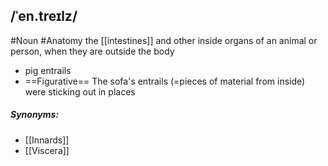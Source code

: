 ## /ˈen.treɪlz/  
#Noun #Anatomy 
the [[intestines]] and other inside organs of an animal or person, when they are outside the body

- pig entrails
- ==Figurative==
The sofa's entrails (=pieces of material from inside) were sticking out in places

##### Synonyms:
- [[Innards]]
- [[Viscera]]